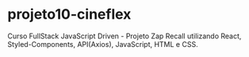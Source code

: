 # projeto10-cineflex
Curso FullStack JavaScript Driven - Projeto Zap Recall utilizando React, Styled-Components, API(Axios), JavaScript, HTML e CSS.
